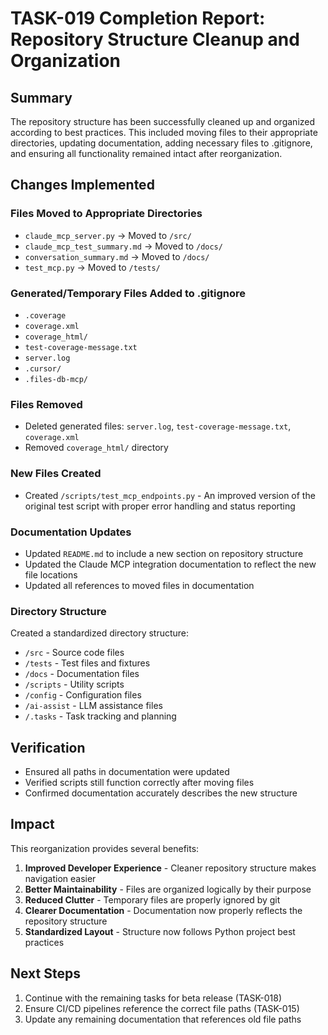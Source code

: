 # TASK-019 Completion Report: Repository Structure Cleanup and Organization

## Summary
The repository structure has been successfully cleaned up and organized according to best practices. This included moving files to their appropriate directories, updating documentation, adding necessary files to .gitignore, and ensuring all functionality remained intact after reorganization.

## Changes Implemented

### Files Moved to Appropriate Directories
- `claude_mcp_server.py` → Moved to `/src/`
- `claude_mcp_test_summary.md` → Moved to `/docs/`
- `conversation_summary.md` → Moved to `/docs/`
- `test_mcp.py` → Moved to `/tests/`

### Generated/Temporary Files Added to .gitignore
- `.coverage`
- `coverage.xml`
- `coverage_html/`
- `test-coverage-message.txt`
- `server.log`
- `.cursor/`
- `.files-db-mcp/`

### Files Removed
- Deleted generated files: `server.log`, `test-coverage-message.txt`, `coverage.xml`
- Removed `coverage_html/` directory

### New Files Created
- Created `/scripts/test_mcp_endpoints.py` - An improved version of the original test script with proper error handling and status reporting

### Documentation Updates
- Updated `README.md` to include a new section on repository structure
- Updated the Claude MCP integration documentation to reflect the new file locations
- Updated all references to moved files in documentation

### Directory Structure
Created a standardized directory structure:
- `/src` - Source code files
- `/tests` - Test files and fixtures
- `/docs` - Documentation files
- `/scripts` - Utility scripts
- `/config` - Configuration files
- `/ai-assist` - LLM assistance files
- `/.tasks` - Task tracking and planning

## Verification
- Ensured all paths in documentation were updated
- Verified scripts still function correctly after moving files
- Confirmed documentation accurately describes the new structure

## Impact
This reorganization provides several benefits:
1. **Improved Developer Experience** - Cleaner repository structure makes navigation easier
2. **Better Maintainability** - Files are organized logically by their purpose
3. **Reduced Clutter** - Temporary files are properly ignored by git
4. **Clearer Documentation** - Documentation now properly reflects the repository structure
5. **Standardized Layout** - Structure now follows Python project best practices

## Next Steps
1. Continue with the remaining tasks for beta release (TASK-018)
2. Ensure CI/CD pipelines reference the correct file paths (TASK-015)
3. Update any remaining documentation that references old file paths